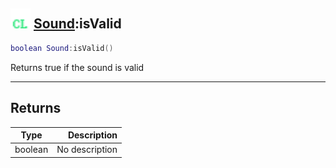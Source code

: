 ## <img src="../../.gitbook/assets/client.png" width="32" height="32" /> [Sound](../sound/README.md):isValid

```lua
boolean Sound:isValid()
```

Returns true if the sound is valid<br>

-----------------
## Returns

| Type   | Description |
| ------ | ----------: |
| boolean | No description |
